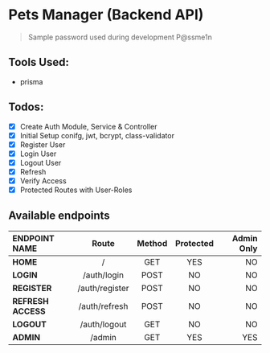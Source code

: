 # Pets Manager (Backend API)

> Sample password used during development P@ssme1n

## Tools Used:

- prisma

## Todos:

- [x] Create Auth Module, Service & Controller
- [x] Initial Setup conifg, jwt, bcrypt, class-validator
- [x] Register User
- [x] Login User
- [x] Logout User
- [x] Refresh
- [x] Verify Access
- [x] Protected Routes with User-Roles

## Available endpoints

| ENDPOINT NAME      |     Route      | Method | Protected | Admin Only |
| :----------------- | :------------: | :----: | :-------: | ---------: |
| **HOME**           |       /        |  GET   |    YES    |         NO |
| **LOGIN**          |  /auth/login   |  POST  |    NO     |         NO |
| **REGISTER**       | /auth/register |  POST  |    NO     |         NO |
| **REFRESH ACCESS** | /auth/refresh  |  POST  |    NO     |         NO |
| **LOGOUT**         |  /auth/logout  |  GET   |    NO     |         NO |
| **ADMIN**          |     /admin     |  GET   |    YES    |        YES |
